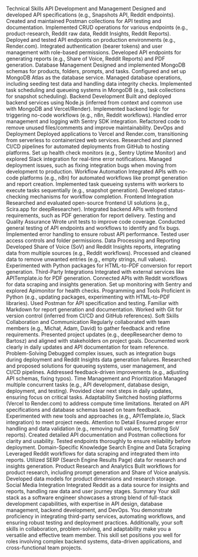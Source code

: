 Technical Skills
API Development and Management
Designed and developed API specifications (e.g., Snapshots API, Reddit endpoints).
Created and maintained Postman collections for API testing and documentation.
Implemented CRUD operations for various endpoints (e.g., product-research, Reddit raw data, Reddit Insights, Reddit Reports).
Deployed and tested API endpoints on production environments (e.g., Render.com).
Integrated authentication (bearer tokens) and user management with role-based permissions.
Developed API endpoints for generating reports (e.g., Share of Voice, Reddit Reports) and PDF generation.
Database Management
Designed and implemented MongoDB schemas for products, folders, prompts, and tasks.
Configured and set up MongoDB Atlas as the database service.
Managed database operations, including seeding test data and handling data integrity checks.
Implemented task scheduling and queueing systems in MongoDB (e.g., task collections for snapshot scheduling).
Backend Development
Built and deployed backend services using Node.js (inferred from context and common use with MongoDB and Vercel/Render).
Implemented backend logic for triggering no-code workflows (e.g., n8n, Reddit workflows).
Handled error management and logging with Sentry SDK integration.
Refactored code to remove unused files/comments and improve maintainability.
DevOps and Deployment
Deployed applications to Vercel and Render.com, transitioning from serverless to containerized web services.
Researched and planned CI/CD pipelines for automated deployments from GitHub to hosting platforms.
Set up health check monitors (e.g., Sentry Uptime Monitor) and explored Slack integration for real-time error notifications.
Managed deployment issues, such as fixing integration bugs when moving from development to production.
Workflow Automation
Integrated APIs with no-code platforms (e.g., n8n) for automated workflows like prompt generation and report creation.
Implemented task queueing systems with workers to execute tasks sequentially (e.g., snapshot generation).
Developed status-checking mechanisms for workflow completion.
Frontend Integration
Researched and evaluated open-source frontend UI solutions (e.g., Scira.app for deepResearcher).
Integrated backend APIs with frontend requirements, such as PDF generation for report delivery.
Testing and Quality Assurance
Wrote unit tests to improve code coverage.
Conducted general testing of API endpoints and workflows to identify and fix bugs.
Implemented error handling to ensure robust API performance.
Tested user access controls and folder permissions.
Data Processing and Reporting
Developed Share of Voice (SoV) and Reddit Insights reports, integrating data from multiple sources (e.g., Reddit workflows).
Processed and cleaned data to remove unwanted entries (e.g., empty strings, null values).
Experimented with Python packages for HTML-to-PDF conversion for report generation.
Third-Party Integrations
Integrated with external services like APITemplate.io for PDF generation.
Connected APIs with Reddit workflows for data scraping and insights generation.
Set up monitoring with Sentry and explored Apimonitor for health checks.
Programming and Tools
Proficient in Python (e.g., updating packages, experimenting with HTML-to-PDF libraries).
Used Postman for API specification and testing.
Familiar with Markdown for report generation and documentation.
Worked with Git for version control (inferred from CI/CD and GitHub references).
Soft Skills
Collaboration and Communication
Regularly collaborated with team members (e.g., Michał, Adam, David) to gather feedback and refine requirements.
Presented project updates (e.g., deepResearcher demo to Bartosz) and aligned with stakeholders on project goals.
Documented work clearly in daily updates and API documentation for team reference.
Problem-Solving
Debugged complex issues, such as integration bugs during deployment and Reddit Insights data generation failures.
Researched and proposed solutions for queueing systems, user management, and CI/CD pipelines.
Addressed feedback-driven improvements (e.g., adjusting API schemas, fixing typos).
Time Management and Prioritization
Managed multiple concurrent tasks (e.g., API development, database design, deployment, and testing).
Provided clear next steps in daily updates, ensuring focus on critical tasks.
Adaptability
Switched hosting platforms (Vercel to Render.com) to address compute time limitations.
Iterated on API specifications and database schemas based on team feedback.
Experimented with new tools and approaches (e.g., APITemplate.io, Slack integration) to meet project needs.
Attention to Detail
Ensured proper error handling and data validation (e.g., removing null values, formatting SoV reports).
Created detailed API documentation and Postman collections for clarity and usability.
Tested endpoints thoroughly to ensure reliability before deployment.
Domain-Specific Knowledge
Search Engine and Data Scraping
Leveraged Reddit workflows for data scraping and integrated them into reports.
Utilized SERP (Search Engine Results Page) data for research and insights generation.
Product Research and Analytics
Built workflows for product research, including prompt generation and Share of Voice analysis.
Developed data models for product dimensions and research storage.
Social Media Integration
Integrated Reddit as a data source for insights and reports, handling raw data and user journey stages.
Summary
Your skill stack as a software engineer showcases a strong blend of full-stack development capabilities, with expertise in API design, database management, backend development, and DevOps. You demonstrate proficiency in integrating third-party services, automating workflows, and ensuring robust testing and deployment practices. Additionally, your soft skills in collaboration, problem-solving, and adaptability make you a versatile and effective team member. This skill set positions you well for roles involving complex backend systems, data-driven applications, and cross-functional team projects.
